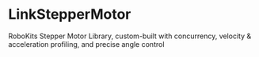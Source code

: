 # LinkStepperMotor
RoboKits Stepper Motor Library, custom-built with concurrency, velocity &amp; acceleration profiling, and precise angle control
